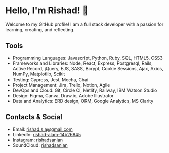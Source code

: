 
# Hello, I'm Rishad! 👋

Welcome to my GitHub profile! I am a full stack developer with a passion for learning, creating, and reflecting. 

## Tools

- Programming Languages: Javascript, Python, Ruby, SQL, HTML5, CSS3
- Frameworks and Libraries: Node, React, Express, Postgresql, Rails, Active Record, jQuery, EJS, SASS, Bcrypt, Cookie Sessions, Ajax, Axios, NumPy,
Matplotlib, Scikit
- Testing: Cypress, Jest, Mocha, Chai
- Project Management: Jira, Trello, Notion, Agile
- DevOps and Cloud: Git, Circle CI, Netlify, Railway, IBM Watson Studio
- Design: Figma, Canva, Draw.io, Adobe Illustrator
- Data and Analytics: ERD design, ORM, Google Analytics, MS Clarity

 ## Contacts & Social

- Email: rishad.s.a@gmail.com
- LinkedIn: [rishad-alam-14b26845](www.linkedin.com/in/rishad-alam-14b26845)
- Instagram: [rishadsanian](https://www.instagram.com/rishadsanian/)
- SoundCloud: [rishadsanian](https://soundcloud.com/rishadsanian)

<!--
**rishadsanian/rishadsanian** is a ✨ _special_ ✨ repository because its `README.md` (this file) appears on your GitHub profile.

Here are some ideas to get you started:

- 🔭 I’m currently working on ...
- 🌱 I’m currently learning ...
- 👯 I’m looking to collaborate on ...
- 🤔 I’m looking for help with ...
- 💬 Ask me about ...
- 📫 How to reach me: ...
- 😄 Pronouns: ...
- ⚡ Fun fact: ...
-->

